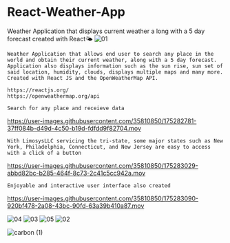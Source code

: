 # React-Weather-App
Weather Application that displays current weather a long with a 5 day forecast created with React🌤
![01](https://user-images.githubusercontent.com/35810850/175248816-9f7464f3-5d78-468d-af91-fd5be67d0198.png)
```
Weather Application that allows end user to search any place in the world and obtain their current weather, along with a 5 day forecast.
Application also displays information such as the sun rise, sun set of said location, humidity, clouds, displays multiple maps and many more.
Created with React JS and the OpenWeatherMap API.
```
```
https://reactjs.org/
https://openweathermap.org/api
```
```
Search for any place and receieve data
```
https://user-images.githubusercontent.com/35810850/175282781-37ff084b-d49d-4c50-b19d-fdfdd9f82704.mov

```
With LimosysLLC servicing the tri-state, some major states such as New York, Philadelphia, Connecticut, and New Jersey are easy to access with a click of a button
```

https://user-images.githubusercontent.com/35810850/175283029-abbd82bc-b285-464f-8c73-2c41c5cc942a.mov

```
Enjoyable and interactive user interface also created
```


https://user-images.githubusercontent.com/35810850/175283090-920bf478-2a08-43bc-90fd-63a39b410a87.mov



![04](https://user-images.githubusercontent.com/35810850/175249915-8cb52ba4-9629-46ff-b853-fe01cf354797.png)
![03](https://user-images.githubusercontent.com/35810850/175249996-cb6b2361-b109-40d0-a4bc-1378245daf15.png)
![05](https://user-images.githubusercontent.com/35810850/175250027-425e14c6-34f1-46a3-bb84-d7f197fd3bd9.png)
![02](https://user-images.githubusercontent.com/35810850/175250056-ebc837f1-3908-4c25-8400-65a725235fbd.png)

![carbon (1)](https://user-images.githubusercontent.com/35810850/175249698-9c717294-3fe2-4f6d-91d8-235d620dfa12.png)
